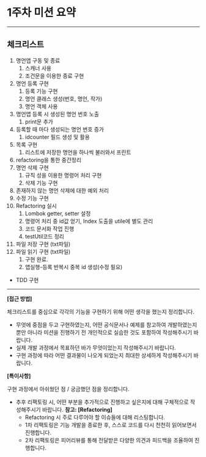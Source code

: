 # 1주차 미션 요약

----

## 체크리스트
1. 명언앱 구동 및 종료
   1. 스캐너 사용
   2. 조건문을 이용한 종료 구현
2. 명언 등록 구현
   1. 등록 기능 구현
   2. 명언 클래스 생성(번호, 명언, 작가)
   3. 명언 객체 사용
3. 명언앱 등록 시 생성된 명언 번호 노출
   1. print문 추가
4. 등록할 때 마다 생성되는 명언 번호 증가
    1. idcounter 필드 생성 및 활용
5. 목록 구현
   1. 리스트에 저장한 명언을 하나씩 불러와서 프린트
6. refactoring을 통한 중간정리
7. 명언 삭제 구현
   1. 규칙 성을 이용한 명령어 처리 구현
   2. 삭제 기능 구현
8. 존재하지 않는 명언 삭제에 대한 예외 처리
9. 수정 기능 구현
10. Refactoring 실시
    1. Lombok getter, setter 설정
    2. 명령어 처리 중 id값 얻기, Index 도출을 utile에 별도 관리
    3. 코드 문서화 작업 진행
    4. testUtil코드 정리
11. 파일 저장 구현 (txt파일)
12. 파일 읽기 구현 (txt파일)
    1. 구현 완료.
    2. 앱실행-등록 반복시 중복 id 생성(수정 필요)


* TDD 구현





---

**[접근 방법]**

체크리스트를 중심으로 각각의 기능을 구현하기 위해 어떤 생각을 했는지 정리합니다.

- 무엇에 중점을 두고 구현하였는지, 어떤 공식문서나 예제를 참고하여 개발하였는지 뿐만 아니라 미션을 진행하기 전 개인적으로 실습한 것도 포함하여 작성해주시기 바랍니다.
- 실제 개발 과정에서 목표하던 바가 무엇이었는지 작성해주시기 바랍니다.
- 구현 과정에 따라 어떤 결과물이 나오게 되었는지 최대한 상세하게 작성해주시기 바랍니다.

**[특이사항]**

구현 과정에서 아쉬웠던 점 / 궁금했던 점을 정리합니다.

- 추후 리팩토링 시, 어떤 부분을 추가적으로 진행하고 싶은지에 대해 구체적으로 작성해주시기 바랍니다.
  **참고: [Refactoring]**
    - Refactoring 시 주로 다루어야 할 이슈들에 대해 리스팅합니다.
    - 1차 리팩토링은 기능 개발을 종료한 후, 스스로 코드를 다시 천천히 읽어보면서 진행합니다.
    - 2차 리팩토링은 피어리뷰를 통해 전달받은 다양한 의견과 피드백을 조율하여 진행합니다.